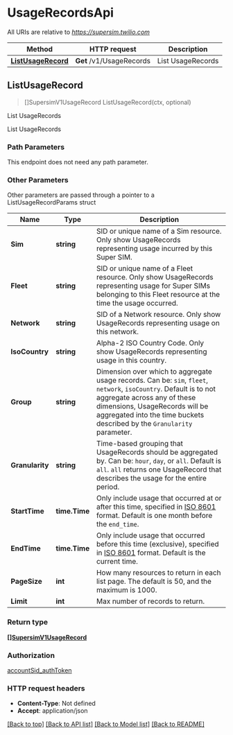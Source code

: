 # UsageRecordsApi

All URIs are relative to *https://supersim.twilio.com*

Method | HTTP request | Description
------------- | ------------- | -------------
[**ListUsageRecord**](UsageRecordsApi.md#ListUsageRecord) | **Get** /v1/UsageRecords | List UsageRecords



## ListUsageRecord

> []SupersimV1UsageRecord ListUsageRecord(ctx, optional)

List UsageRecords

List UsageRecords

### Path Parameters

This endpoint does not need any path parameter.

### Other Parameters

Other parameters are passed through a pointer to a ListUsageRecordParams struct


Name | Type | Description
------------- | ------------- | -------------
**Sim** | **string** | SID or unique name of a Sim resource. Only show UsageRecords representing usage incurred by this Super SIM.
**Fleet** | **string** | SID or unique name of a Fleet resource. Only show UsageRecords representing usage for Super SIMs belonging to this Fleet resource at the time the usage occurred.
**Network** | **string** | SID of a Network resource. Only show UsageRecords representing usage on this network.
**IsoCountry** | **string** | Alpha-2 ISO Country Code. Only show UsageRecords representing usage in this country.
**Group** | **string** | Dimension over which to aggregate usage records. Can be: `sim`, `fleet`, `network`, `isoCountry`. Default is to not aggregate across any of these dimensions, UsageRecords will be aggregated into the time buckets described by the `Granularity` parameter.
**Granularity** | **string** | Time-based grouping that UsageRecords should be aggregated by. Can be: `hour`, `day`, or `all`. Default is `all`. `all` returns one UsageRecord that describes the usage for the entire period.
**StartTime** | **time.Time** | Only include usage that occurred at or after this time, specified in [ISO 8601](https://en.wikipedia.org/wiki/ISO_8601) format. Default is one month before the `end_time`.
**EndTime** | **time.Time** | Only include usage that occurred before this time (exclusive), specified in [ISO 8601](https://en.wikipedia.org/wiki/ISO_8601) format. Default is the current time.
**PageSize** | **int** | How many resources to return in each list page. The default is 50, and the maximum is 1000.
**Limit** | **int** | Max number of records to return.

### Return type

[**[]SupersimV1UsageRecord**](SupersimV1UsageRecord.md)

### Authorization

[accountSid_authToken](../README.md#accountSid_authToken)

### HTTP request headers

- **Content-Type**: Not defined
- **Accept**: application/json

[[Back to top]](#) [[Back to API list]](../README.md#documentation-for-api-endpoints)
[[Back to Model list]](../README.md#documentation-for-models)
[[Back to README]](../README.md)

